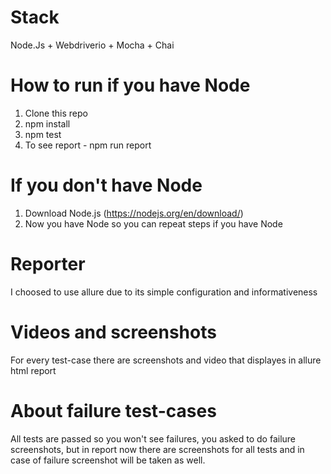 

# Stack 
Node.Js + Webdriverio + Mocha + Chai 

# How to run if you have Node
1. Clone this repo
2. npm install 
3. npm test 
4. To see report - npm run report 

# If you don't have Node 
1. Download Node.js (https://nodejs.org/en/download/)
2. Now you have Node so you can repeat steps if you have Node

# Reporter 
I choosed to use allure due to its simple configuration and informativeness 

# Videos and screenshots 
For every test-case there are screenshots and video that displayes in allure html report

# About failure test-cases
All tests are passed so you won't see failures, you asked to do failure screenshots, but in report now there are screenshots for all tests and in case of failure screenshot will be taken as well.
